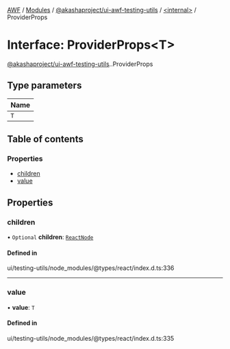 [AWF](../README.md) / [Modules](../modules.md) / [@akashaproject/ui-awf-testing-utils](../modules/akashaproject_ui_awf_testing_utils.md) / [<internal\>](../modules/akashaproject_ui_awf_testing_utils._internal_.md) / ProviderProps

# Interface: ProviderProps<T\>

[@akashaproject/ui-awf-testing-utils](../modules/akashaproject_ui_awf_testing_utils.md).[<internal>](../modules/akashaproject_ui_awf_testing_utils._internal_.md).ProviderProps

## Type parameters

| Name |
| :------ |
| `T` |

## Table of contents

### Properties

- [children](akashaproject_ui_awf_testing_utils._internal_.ProviderProps.md#children)
- [value](akashaproject_ui_awf_testing_utils._internal_.ProviderProps.md#value)

## Properties

### children

• `Optional` **children**: [`ReactNode`](../modules/akashaproject_ui_awf_testing_utils._internal_.md#reactnode)

#### Defined in

ui/testing-utils/node_modules/@types/react/index.d.ts:336

___

### value

• **value**: `T`

#### Defined in

ui/testing-utils/node_modules/@types/react/index.d.ts:335
